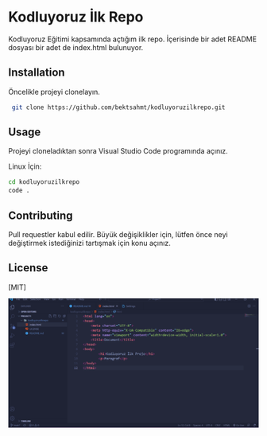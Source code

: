 # Kodluyoruz İlk Repo
Kodluyoruz Eğitimi kapsamında açtığım ilk repo. İçerisinde bir adet README dosyası bir adet de index.html bulunuyor.

## Installation
Öncelikle projeyi clonelayın.
```bash
 git clone https://github.com/bektsahmt/kodluyoruzilkrepo.git
```

## Usage
Projeyi cloneladıktan sonra Visual Studio Code programında açınız.

Linux İçin: 
 ```bash 
 cd kodluyoruzilkrepo 
 code .
```

## Contributing
Pull requestler kabul edilir. Büyük değişiklikler için, lütfen önce neyi değiştirmek istediğinizi tartışmak için konu açınız.

## License 
[MIT]


![project](project_screenshot.png)